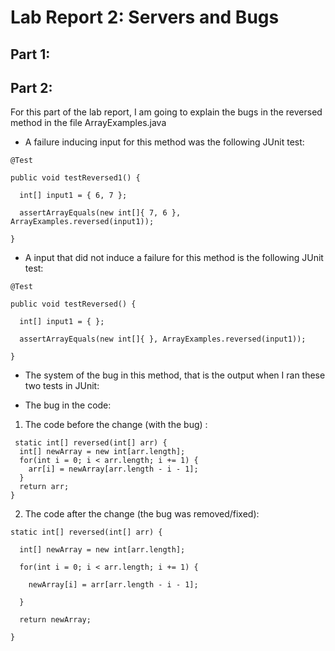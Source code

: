# Lab Report 2: Servers and Bugs

## Part 1:

## Part 2:

For this part of the lab report, I am going to explain the bugs in the reversed method in the file ArrayExamples.java
- A failure inducing input for this method was the following JUnit test:

```
@Test

public void testReversed1() {

  int[] input1 = { 6, 7 };
  
  assertArrayEquals(new int[]{ 7, 6 }, ArrayExamples.reversed(input1));
  
}
```
 
 
- A input that did not induce a failure for this method is the following JUnit test:

```
@Test

public void testReversed() {

  int[] input1 = { };
  
  assertArrayEquals(new int[]{ }, ArrayExamples.reversed(input1));
  
}
```


- The system of the bug in this method, that is the output when I ran these two tests in JUnit:


- The bug in the code:

1. The code before the change (with the bug) :

  ```
   static int[] reversed(int[] arr) {
    int[] newArray = new int[arr.length];
    for(int i = 0; i < arr.length; i += 1) {
      arr[i] = newArray[arr.length - i - 1];
    }
    return arr;
  }
  ```
  
  
2. The code after the change (the bug was removed/fixed):

  ```
  static int[] reversed(int[] arr) {
  
    int[] newArray = new int[arr.length];
    
    for(int i = 0; i < arr.length; i += 1) {
    
      newArray[i] = arr[arr.length - i - 1];
      
    }
    
    return newArray;
    
  }
  ```
  
